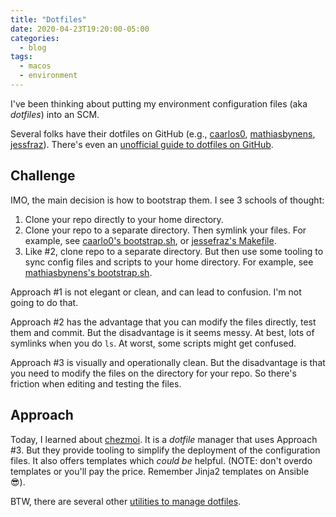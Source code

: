 ```yaml
---
title: "Dotfiles"
date: 2020-04-23T19:20:00-05:00
categories:
  - blog
tags:
  - macos
  - environment
---
```


I've been thinking about putting my environment configuration files (aka _dotfiles_) into an SCM.

Several folks have their dotfiles on GitHub (e.g., [caarlos0](https://github.com/caarlos0/dotfiles), [mathiasbynens](https://github.com/mathiasbynens/dotfiles), [jessfraz](https://github.com/jessfraz/dotfiles)).
There's even an [unofficial guide to dotfiles on GitHub](https://dotfiles.github.io/).

## Challenge

IMO, the main decision is how to bootstrap them.
I see 3 schools of thought:

1. Clone your repo directly to your home directory.
2. Clone your repo to a separate directory. Then symlink your files. For example, see [caarlo0's bootstrap.sh](https://github.com/caarlos0/dotfiles/blob/master/script/bootstrap), or [jessefraz's Makefile](https://github.com/jessfraz/dotfiles/blob/master/Makefile).
3. Like #2, clone repo to a separate directory. But then use some tooling to sync config files and scripts to your home directory. For example, see [mathiasbynens's bootstrap.sh](https://github.com/mathiasbynens/dotfiles/blob/master/bootstrap.sh).

Approach #1 is not elegant or clean, and can lead to confusion.
I'm not going to do that.

Approach #2 has the advantage that you can modify the files directly, test them and commit.
But the disadvantage is it seems messy.
At best, lots of symlinks when you do `ls`.
At worst, some scripts might get confused.

Approach #3 is visually and operationally clean.
But the disadvantage is that you need to modify the files on the directory for your repo.
So there's friction when editing and testing the files.

## Approach

Today, I learned about [chezmoi](https://www.chezmoi.io/).
It is a _dotfile_ manager that uses Approach #3.
But they provide tooling to simplify the deployment of the configuration files.
It also offers templates which _could be_ helpful.
(NOTE: don't overdo templates or you'll pay the price. Remember Jinja2 templates on Ansible 😎).

BTW, there are several other [utilities to manage dotfiles](https://dotfiles.github.io/utilities/).
